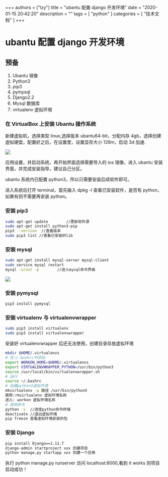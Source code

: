 +++
authors = ["lzy"]
title = "ubantu 配置 django 开发环境"
date = "2020-01-15 20:42:20"
description = ""
tags = [
    "python"
]
categories = [
    "技术文档"
]
+++


# ubantu 配置 django 开发环境

## 预备

1. Ubantu 镜像
2. Python3
3. pip3
4. pymysql
5. Django2.2
6. Mysql 数据库
7. virtualenv 虚拟环境

### 在 VirtualBox 上安装 Ubantu 操作系统

新建虚拟机，选择类型 linux,选择版本 ubantu64-bit，分配内存 4gb，选择创建虚拟硬盘，配置好之后，在设置里，设置显存大小 128m，启动 3d 加速.

![](../static/TdEdbMd9PokmFaxJOnccbx4qnDb.png)

应用设置，并启动系统，再开始界面选择需要导入的 ios 镜像，进入 ubantu 安装界面，并完成安装指导，建议自己分区。

ubantu 系统内已配置 python3，所以只需要安装后续软件即可。

进入系统后打开 terminal，首先输入 dpkg -l 查看已安装软件，是否有 python，如果有则不需要再安装 python。

### 安装 pip3

```bash
sudo apt-get update        //更新软件源
sudo apt-get install python3-pip  
pip3 --version  //查看版本
sudo pip3 list //查看已安装的lib
```

### 安装 mysql

```bash
sudo apt-get install mysql-server mysql-client
sudo service mysql restart
mysql -uroot -p        //进入mysql命令界面
```

![](../static/OKrybmuvsoIQtvxFYU7cvdrGnCd.png)

### 安装 pymysql

```bash
pip3 install pymysql
```

### 安装 virtualenv 与 virtualenvwrapper

```bash
sudo pip3 install virtualenv
sudo pip3 install virtualenvwrapper
```

安装好 virtualenvwrapper 后还无法使用，创建目录存放虚拟环境

```bash
mkdir $HOME/.virtualenvs
# 在~/.bashrc中添加
export WORKON_HOME=$HOME/.virtualenvs
export VIRTUALENVWRAPPER_PYTHON=/usr/bin/python3
source /usr/local/bin/virtualenvwrapper.sh
# 运行
source ~/.bashrc
# 创建python3虚拟环境
mkvirtualenv -p 路径 /usr/bin/pythonX
删除:rmvirtualenv 虚拟环境名称
进入: workon 虚拟环境名称
# 其他命令
python -v  //进度python命令终端
deactivate //退出虚拟环境
pip freeze 查看虚拟环境安装的包
```

### 安装 Django

```bash
pip install Django==1.11.7
django-admin startproject xxx 创建项目
python manage.py startapp xxx 创建一个应用
```

执行 python manage.py runserver 访问 localhost:8000,看到 it works 则项目启动成功！
